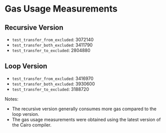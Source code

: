 # Gas Usage Measurements

## Recursive Version
- `test_transfer_from_excluded`: 3072140
- `test_transfer_both_excluded`: 3411790
- `test_transfer_to_excluded`: 2804880

## Loop Version
- `test_transfer_from_excluded`: 3416970
- `test_transfer_both_excluded`: 3930600
- `test_transfer_to_excluded`: 3188720

Notes:
- The recursive version generally consumes more gas compared to the loop version.
- The gas usage measurements were obtained using the latest version of the Cairo compiler.